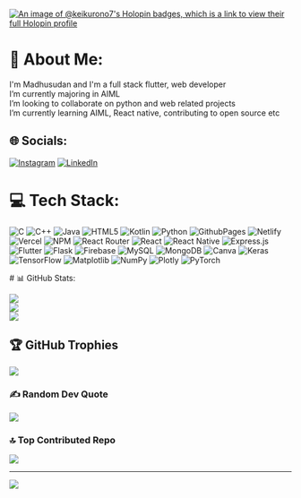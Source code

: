 [![An image of @keikurono7's Holopin badges, which is a link to view their full Holopin profile](https://holopin.me/keikurono7)](https://holopin.io/@keikurono7)
  
# 💫 About Me:
I'm Madhusudan and I'm a full stack flutter, web developer<br>I’m currently majoring in AIML<br>I’m looking to collaborate on python and web related projects<br>I’m currently learning AIML, React native, contributing to open source etc<br>


## 🌐 Socials:
<p align="center">
  
[![Instagram](https://img.shields.io/badge/Instagram-%23E4405F.svg?logo=Instagram&logoColor=white)](https://instagram.com/https://www.instagram.com/madhup704/) [![LinkedIn](https://img.shields.io/badge/LinkedIn-%230077B5.svg?logo=linkedin&logoColor=white)](https://linkedin.com/in/https://www.linkedin.com/in/madhusudan--/) 
</p>

# 💻 Tech Stack:
<p align="center">
  
![C](https://img.shields.io/badge/c-%2300599C.svg?style=for-the-badge&logo=c&logoColor=white) ![C++](https://img.shields.io/badge/c++-%2300599C.svg?style=for-the-badge&logo=c%2B%2B&logoColor=white) ![Java](https://img.shields.io/badge/java-%23ED8B00.svg?style=for-the-badge&logo=openjdk&logoColor=white) ![HTML5](https://img.shields.io/badge/html5-%23E34F26.svg?style=for-the-badge&logo=html5&logoColor=white) ![Kotlin](https://img.shields.io/badge/kotlin-%237F52FF.svg?style=for-the-badge&logo=kotlin&logoColor=white) ![Python](https://img.shields.io/badge/python-3670A0?style=for-the-badge&logo=python&logoColor=ffdd54) ![GithubPages](https://img.shields.io/badge/github%20pages-121013?style=for-the-badge&logo=github&logoColor=white) ![Netlify](https://img.shields.io/badge/netlify-%23000000.svg?style=for-the-badge&logo=netlify&logoColor=#00C7B7) ![Vercel](https://img.shields.io/badge/vercel-%23000000.svg?style=for-the-badge&logo=vercel&logoColor=white) ![NPM](https://img.shields.io/badge/NPM-%23CB3837.svg?style=for-the-badge&logo=npm&logoColor=white) ![React Router](https://img.shields.io/badge/React_Router-CA4245?style=for-the-badge&logo=react-router&logoColor=white) ![React](https://img.shields.io/badge/react-%2320232a.svg?style=for-the-badge&logo=react&logoColor=%2361DAFB) ![React Native](https://img.shields.io/badge/react_native-%2320232a.svg?style=for-the-badge&logo=react&logoColor=%2361DAFB) ![Express.js](https://img.shields.io/badge/express.js-%23404d59.svg?style=for-the-badge&logo=express&logoColor=%2361DAFB) ![Flutter](https://img.shields.io/badge/Flutter-%2302569B.svg?style=for-the-badge&logo=Flutter&logoColor=white) ![Flask](https://img.shields.io/badge/flask-%23000.svg?style=for-the-badge&logo=flask&logoColor=white) ![Firebase](https://img.shields.io/badge/firebase-a08021?style=for-the-badge&logo=firebase&logoColor=ffcd34) ![MySQL](https://img.shields.io/badge/mysql-4479A1.svg?style=for-the-badge&logo=mysql&logoColor=white) ![MongoDB](https://img.shields.io/badge/MongoDB-%234ea94b.svg?style=for-the-badge&logo=mongodb&logoColor=white) ![Canva](https://img.shields.io/badge/Canva-%2300C4CC.svg?style=for-the-badge&logo=Canva&logoColor=white) ![Keras](https://img.shields.io/badge/Keras-%23D00000.svg?style=for-the-badge&logo=Keras&logoColor=white) ![TensorFlow](https://img.shields.io/badge/TensorFlow-%23FF6F00.svg?style=for-the-badge&logo=TensorFlow&logoColor=white) ![Matplotlib](https://img.shields.io/badge/Matplotlib-%23ffffff.svg?style=for-the-badge&logo=Matplotlib&logoColor=black) ![NumPy](https://img.shields.io/badge/numpy-%23013243.svg?style=for-the-badge&logo=numpy&logoColor=white) ![Plotly](https://img.shields.io/badge/Plotly-%233F4F75.svg?style=for-the-badge&logo=plotly&logoColor=white) ![PyTorch](https://img.shields.io/badge/PyTorch-%23EE4C2C.svg?style=for-the-badge&logo=PyTorch&logoColor=white)
</p>
# 📊 GitHub Stats:
<p align="center">
  
![](https://github-readme-stats.vercel.app/api?username=keikurono7&theme=tokyonight&hide_border=false&include_all_commits=true&count_private=false)<br/>
![](https://github-readme-streak-stats.herokuapp.com/?user=keikurono7&theme=tokyonight&hide_border=false)<br/>
![](https://github-readme-stats.vercel.app/api/top-langs/?username=keikurono7&theme=tokyonight&hide_border=false&include_all_commits=true&count_private=false&layout=compact) 
</p>

## 🏆 GitHub Trophies
<p align="center">
  
![](https://github-profile-trophy.vercel.app/?username=keikurono7&theme=tokyonight&no-frame=false&no-bg=false&margin-w=4)
</p>

### ✍️ Random Dev Quote
<p align="center">
  
![](https://quotes-github-readme.vercel.app/api?type=horizontal&theme=tokyonight)
</p>

### 🔝 Top Contributed Repo
<p align="center">
  
![](https://github-contributor-stats.vercel.app/api?username=keikurono7&limit=5&theme=tokyonight&combine_all_yearly_contributions=true)

---
[![](https://visitcount.itsvg.in/api?id=keikurono7&icon=0&color=0)](https://visitcount.itsvg.in)

<!-- Proudly created with GPRM ( https://gprm.itsvg.in ) -->
</p>
